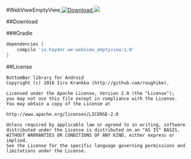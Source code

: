 #WebViewEmptyView[ ![Download](https://api.bintray.com/packages/haydar-android/maven/webview_emptyview/images/download.svg) ](https://bintray.com/haydar-android/maven/webview_emptyview/_latestVersion)<a href='https://bintray.com/haydar-android/maven/webview_emptyview?source=watch' alt='Get automatic notifications about new "webview_emptyview" versions'><img src='https://www.bintray.com/docs/images/bintray_badge_color.png'></a>


##Download

###Gradle

``` gradle
dependencies {
	compile 'io.haydar.we:webview_emptyview:1.0'
}
```



##License

```
BottomBar library for Android
Copyright (c) 2016 Iiro Krankka (http://github.com/roughike).

Licensed under the Apache License, Version 2.0 (the "License");
you may not use this file except in compliance with the License.
You may obtain a copy of the License at

http://www.apache.org/licenses/LICENSE-2.0

Unless required by applicable law or agreed to in writing, software
distributed under the License is distributed on an "AS IS" BASIS,
WITHOUT WARRANTIES OR CONDITIONS OF ANY KIND, either express or implied.
See the License for the specific language governing permissions and
limitations under the License.
```


